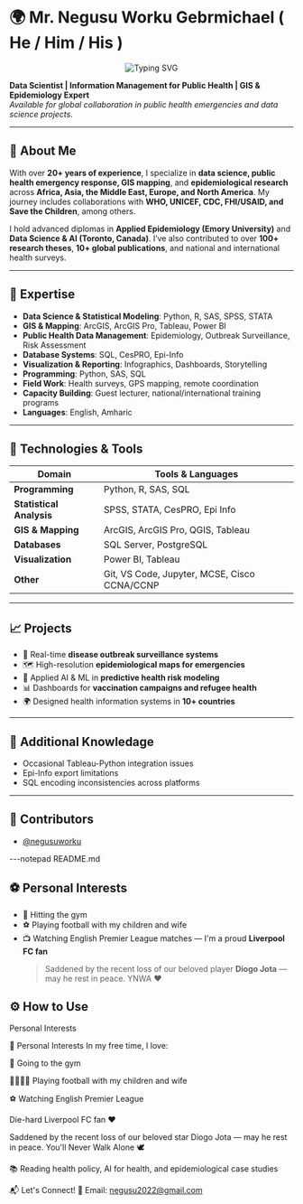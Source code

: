 
# 🌍 Mr. Negusu Worku Gebrmichael ( He / Him / His )


<!-- Typing SVG -->
<p align="center">
  <img src="https://readme-typing-svg.demolab.com?font=Fira+Code&pause=1000&color=F70000&center=true&vCenter=true&width=1000&lines=Hi%20+I'm+Mr.Negusu+Gebrmichael!;Data+Scientist+%20+Public+Health+Expert+%20+GIS+Specialist;Global+Health+Consultant+%20+Python+%20C+SAS+%20+Tableau+%20+Epidemiology" 
    alt="Typing SVG" />
</p>

**Data Scientist | Information Management for Public Health | GIS & Epidemiology Expert**  
_Available for global collaboration in public health emergencies and data science projects._

---

## 🧠 About Me

With over **20+ years of experience**, I specialize in **data science, public health emergency response, GIS mapping**, and **epidemiological research** across **Africa, Asia, the Middle East, Europe, and North America**. My journey includes collaborations with **WHO, UNICEF, CDC, FHI/USAID, and Save the Children**, among others.

I hold advanced diplomas in **Applied Epidemiology (Emory University)** and **Data Science & AI (Toronto, Canada)**. I’ve also contributed to over **100+ research theses**, **10+ global publications**, and national and international health surveys.

---

## 🔬 Expertise

- **Data Science & Statistical Modeling**: Python, R, SAS, SPSS, STATA  
- **GIS & Mapping**: ArcGIS, ArcGIS Pro, Tableau, Power BI  
- **Public Health Data Management**: Epidemiology, Outbreak Surveillance, Risk Assessment  
- **Database Systems**: SQL, CesPRO, Epi-Info  
- **Visualization & Reporting**: Infographics, Dashboards, Storytelling  
- **Programming**: Python, SAS, SQL  
- **Field Work**: Health surveys, GPS mapping, remote coordination  
- **Capacity Building**: Guest lecturer, national/international training programs  
- **Languages**: English, Amharic  

---

## 🚀 Technologies & Tools

| Domain | Tools & Languages |
|-------|-------------------|
| **Programming** | Python, R, SAS, SQL |
| **Statistical Analysis** | SPSS, STATA, CesPRO, Epi Info |
| **GIS & Mapping** | ArcGIS, ArcGIS Pro, QGIS, Tableau |
| **Databases** | SQL Server, PostgreSQL |
| **Visualization** | Power BI, Tableau |
| **Other** | Git, VS Code, Jupyter, MCSE, Cisco CCNA/CCNP |

---

## 📈  Projects

- 🚨 Real-time **disease outbreak surveillance systems**
- 🗺️ High-resolution **epidemiological maps for emergencies**  
- 🧠 Applied AI & ML in **predictive health risk modeling**  
- 📊 Dashboards for **vaccination campaigns and refugee health**
- 🌍 Designed health information systems in **10+ countries**

---

## 🐞 Additional Knowledage

- Occasional Tableau-Python integration issues
- Epi-Info export limitations
- SQL encoding inconsistencies across platforms

---

## 👥 Contributors

- [@negusuworku](https://github.com/negusuworku)

---notepad README.md

## ⚽ Personal Interests

- 💪 Hitting the gym  
- ⚽ Playing football with my children and wife  
- 📺 Watching English Premier League matches — I'm a proud **Liverpool FC fan**  
  > Saddened by the recent loss of our beloved player **Diogo Jota** — may he rest in peace. YNWA ❤️


## ⚙️ How to Use

Personal Interests

🧘 Personal Interests
In my free time, I love:

💪 Going to the gym

👨‍👩‍👧‍👦 Playing football with my children and wife

⚽ Watching English Premier League

Die-hard Liverpool FC fan ❤️

Saddened by the recent loss of our beloved star Diogo Jota — may he rest in peace. You'll Never Walk Alone 🕊️

📚 Reading health policy, AI for health, and epidemiological case studies

📬 Let's Connect!
📧 Email: negusu2022@gmail.com

